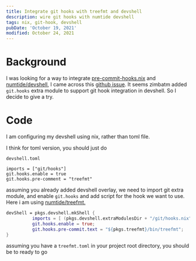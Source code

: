 ```yaml
---
title: Integrate git hooks with treefmt and devshell
description: wire git hooks with numtide devshell
tags: nix, git-hook, devshell
pubDate: 'October 19, 2021'
modified: October 24, 2021
---
```

# Background

I was looking for a way to integrate
[pre-commit-hooks.nix](https://github.com/cachix/pre-commit-hooks.nix)
and [numtide/devshell](https://github.com/numtide/devshell/), I came
across this [github
issue](https://github.com/numtide/devshell/issues/19). It seems zimbatm
added `git.hooks` extra module to support git hook integration in
devshell. So I decide to give a try.

# Code

I am configuring my devshell using nix, rather than toml file.

I think for toml version, you should just do

`devshell.toml`

    imports = ["git/hooks"]
    git.hooks.enable = true
    git.hooks.pre-comment = "treefmt"

assuming you already added devshell overlay, we need to import git extra
module, and enable `git.hooks` and add script for the hook we want to
use. Here i am using
[numtide/treefmt.](https://github.com/numtide/treefmt)

``` nix
devShell = pkgs.devshell.mkShell {
          imports = [ (pkgs.devshell.extraModulesDir + "/git/hooks.nix") ];
          git.hooks.enable = true;
          git.hooks.pre-commit.text = "${pkgs.treefmt}/bin/treefmt";
}
```

assuming you have a `treefmt.toml` in your project root directory, you
should be to ready to go
